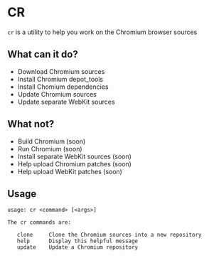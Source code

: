 # CR

`cr` is a utility to help you work on the Chromium browser sources

## What can it do?

- Download Chromium sources
- Install Chromium depot_tools
- Install Chomium dependencies
- Update Chromium sources
- Update separate WebKit sources

## What not?

- Build Chromium (soon)
- Run Chromium (soon)
- Install separate WebKit sources (soon)
- Help upload Chromium patches (soon)
- Help upload WebKit patches (soon)

## Usage

    usage: cr <command> [<args>]

    The cr commands are:

       clone     Clone the Chromium sources into a new repository
       help      Display this helpful message
       update    Update a Chromium repository

